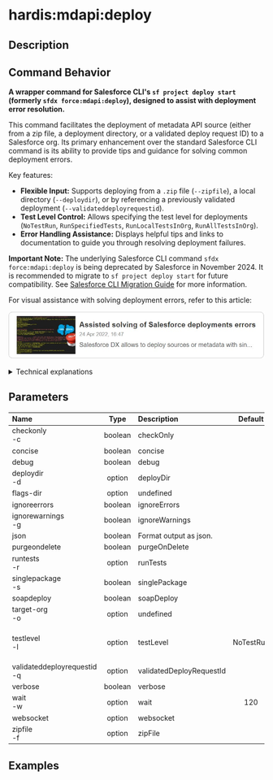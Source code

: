 <!-- This file has been generated with command 'sf hardis:doc:plugin:generate'. Please do not update it manually or it may be overwritten -->
# hardis:mdapi:deploy

## Description


## Command Behavior

**A wrapper command for Salesforce CLI's `sf project deploy start` (formerly `sfdx force:mdapi:deploy`), designed to assist with deployment error resolution.**

This command facilitates the deployment of metadata API source (either from a zip file, a deployment directory, or a validated deploy request ID) to a Salesforce org. Its primary enhancement over the standard Salesforce CLI command is its ability to provide tips and guidance for solving common deployment errors.

Key features:

- **Flexible Input:** Supports deploying from a `.zip` file (`--zipfile`), a local directory (`--deploydir`), or by referencing a previously validated deployment (`--validateddeployrequestid`).
- **Test Level Control:** Allows specifying the test level for deployments (`NoTestRun`, `RunSpecifiedTests`, `RunLocalTestsInOrg`, `RunAllTestsInOrg`).
- **Error Handling Assistance:** Displays helpful tips and links to documentation to guide you through resolving deployment failures.

**Important Note:** The underlying Salesforce CLI command `sfdx force:mdapi:deploy` is being deprecated by Salesforce in November 2024. It is recommended to migrate to `sf project deploy start` for future compatibility. See [Salesforce CLI Migration Guide](https://developer.salesforce.com/docs/atlas.en-us.sfdx_cli_reference.meta/sfdx_cli_reference/cli_reference_mig_deploy_retrieve.htm) for more information.

For visual assistance with solving deployment errors, refer to this article:

[![Assisted solving of Salesforce deployments errors](https://github.com/hardisgroupcom/sfdx-hardis/raw/main/docs/assets/images/article-deployment-errors.jpg)](https://nicolas.vuillamy.fr/assisted-solving-of-salesforce-deployments-errors-47f3666a9ed0)

<details markdown="1">
<summary>Technical explanations</summary>

This command acts as an intelligent wrapper around the Salesforce CLI's metadata deployment functionality:

- **Command Wrapping:** It uses the `wrapSfdxCoreCommand` utility to execute the `sfdx force:mdapi:deploy` (or its equivalent `sf project deploy start`) command, passing through all relevant flags and arguments.
- **Error Analysis (Implicit):** While the direct code snippet doesn't show explicit error analysis, the description implies that the `wrapSfdxCoreCommand` or a subsequent process intercepts deployment failures and provides contextual help.
- **User Guidance:** It logs messages to the console, including deprecation warnings and pointers to external documentation for troubleshooting.
- **Argument Passthrough:** It directly passes the command-line arguments (`this.argv`) to the underlying Salesforce CLI command, ensuring all standard deployment options are supported.
</details>


## Parameters

|Name|Type|Description|Default|Required|Options|
|:---|:--:|:----------|:-----:|:------:|:-----:|
|checkonly<br/>-c|boolean|checkOnly||||
|concise|boolean|concise||||
|debug|boolean|debug||||
|deploydir<br/>-d|option|deployDir||||
|flags-dir|option|undefined||||
|ignoreerrors|boolean|ignoreErrors||||
|ignorewarnings<br/>-g|boolean|ignoreWarnings||||
|json|boolean|Format output as json.||||
|purgeondelete|boolean|purgeOnDelete||||
|runtests<br/>-r|option|runTests||||
|singlepackage<br/>-s|boolean|singlePackage||||
|soapdeploy|boolean|soapDeploy||||
|target-org<br/>-o|option|undefined||||
|testlevel<br/>-l|option|testLevel|NoTestRun||NoTestRun<br/>RunSpecifiedTests<br/>RunLocalTests<br/>RunAllTestsInOrg|
|validateddeployrequestid<br/>-q|option|validatedDeployRequestId||||
|verbose|boolean|verbose||||
|wait<br/>-w|option|wait|120|||
|websocket|option|websocket||||
|zipfile<br/>-f|option|zipFile||||

## Examples


